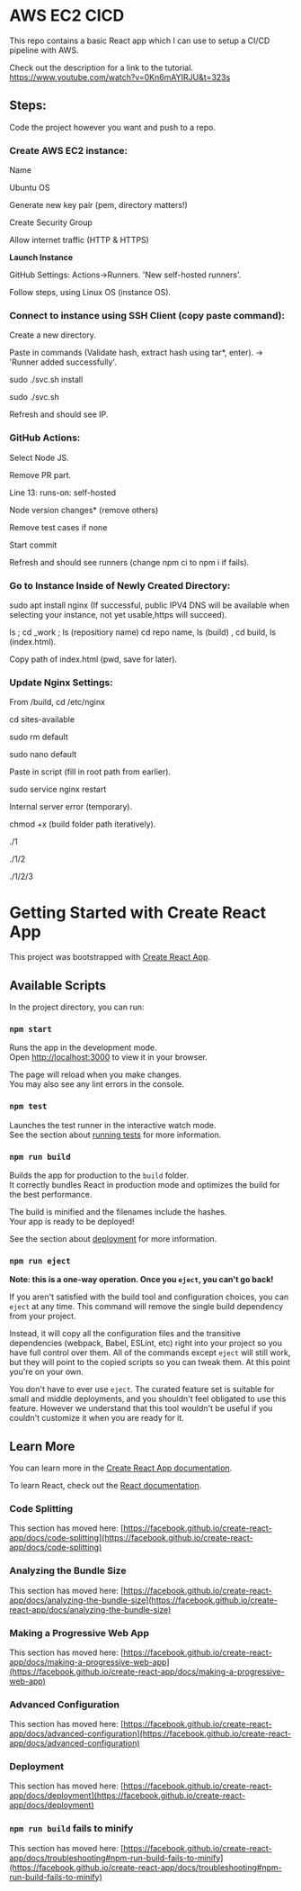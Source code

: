 # AWS EC2 CICD

This repo contains a basic React app which I can use to setup a CI/CD pipeline with AWS.

Check out the description for a link to the tutorial.
https://www.youtube.com/watch?v=0Kn6mAYIRJU&t=323s

## Steps:
Code the project however you want and push to a repo.

### Create AWS EC2 instance:

  Name
  
  Ubuntu OS
  
  Generate new key pair (pem, directory matters!)
  
  Create Security Group
  
  Allow internet traffic (HTTP & HTTPS)
  
  **Launch Instance**
  
GitHub Settings:
  Actions->Runners. 'New self-hosted runners'.
  
  Follow steps, using Linux OS (instance OS).
  
### Connect to instance using SSH Client (copy paste command):
  
   Create a new directory.
   
   Paste in commands (Validate hash, extract hash using tar*, enter). -> 'Runner added successfully'.
   
   sudo ./svc.sh install
   
   sudo ./svc.sh

   Refresh and should see IP.
   
  ### GitHub Actions:
  Select Node JS.
  
  Remove PR part.
  
  Line 13: runs-on: self-hosted
  
  Node version changes* (remove others)
  
  Remove test cases if none
  
  Start commit
  
  Refresh and should see runners (change npm ci to npm i if fails).
   
### Go to Instance Inside of Newly Created Directory:
sudo apt install nginx (If successful, public IPV4 DNS will be available when selecting your instance, not yet usable,https will succeed).

ls ; cd _work ; ls (repositiory name) cd repo name, ls (build) , cd build, ls (index.html).

Copy path of index.html (pwd, save for later).

### Update Nginx Settings:
From /build, cd /etc/nginx

cd sites-available

sudo rm default

sudo nano default

Paste in script (fill in root path from earlier).

sudo service nginx restart

Internal server error (temporary).

chmod +x (build folder path iteratively).

./1

./1/2

./1/2/3


   

# Getting Started with Create React App

This project was bootstrapped with [Create React App](https://github.com/facebook/create-react-app).

## Available Scripts

In the project directory, you can run:

### `npm start`

Runs the app in the development mode.\
Open [http://localhost:3000](http://localhost:3000) to view it in your browser.

The page will reload when you make changes.\
You may also see any lint errors in the console.

### `npm test`

Launches the test runner in the interactive watch mode.\
See the section about [running tests](https://facebook.github.io/create-react-app/docs/running-tests) for more information.

### `npm run build`

Builds the app for production to the `build` folder.\
It correctly bundles React in production mode and optimizes the build for the best performance.

The build is minified and the filenames include the hashes.\
Your app is ready to be deployed!

See the section about [deployment](https://facebook.github.io/create-react-app/docs/deployment) for more information.

### `npm run eject`

**Note: this is a one-way operation. Once you `eject`, you can't go back!**

If you aren't satisfied with the build tool and configuration choices, you can `eject` at any time. This command will remove the single build dependency from your project.

Instead, it will copy all the configuration files and the transitive dependencies (webpack, Babel, ESLint, etc) right into your project so you have full control over them. All of the commands except `eject` will still work, but they will point to the copied scripts so you can tweak them. At this point you're on your own.

You don't have to ever use `eject`. The curated feature set is suitable for small and middle deployments, and you shouldn't feel obligated to use this feature. However we understand that this tool wouldn't be useful if you couldn't customize it when you are ready for it.

## Learn More

You can learn more in the [Create React App documentation](https://facebook.github.io/create-react-app/docs/getting-started).

To learn React, check out the [React documentation](https://reactjs.org/).

### Code Splitting

This section has moved here: [https://facebook.github.io/create-react-app/docs/code-splitting](https://facebook.github.io/create-react-app/docs/code-splitting)

### Analyzing the Bundle Size

This section has moved here: [https://facebook.github.io/create-react-app/docs/analyzing-the-bundle-size](https://facebook.github.io/create-react-app/docs/analyzing-the-bundle-size)

### Making a Progressive Web App

This section has moved here: [https://facebook.github.io/create-react-app/docs/making-a-progressive-web-app](https://facebook.github.io/create-react-app/docs/making-a-progressive-web-app)

### Advanced Configuration

This section has moved here: [https://facebook.github.io/create-react-app/docs/advanced-configuration](https://facebook.github.io/create-react-app/docs/advanced-configuration)

### Deployment

This section has moved here: [https://facebook.github.io/create-react-app/docs/deployment](https://facebook.github.io/create-react-app/docs/deployment)

### `npm run build` fails to minify

This section has moved here: [https://facebook.github.io/create-react-app/docs/troubleshooting#npm-run-build-fails-to-minify](https://facebook.github.io/create-react-app/docs/troubleshooting#npm-run-build-fails-to-minify)
